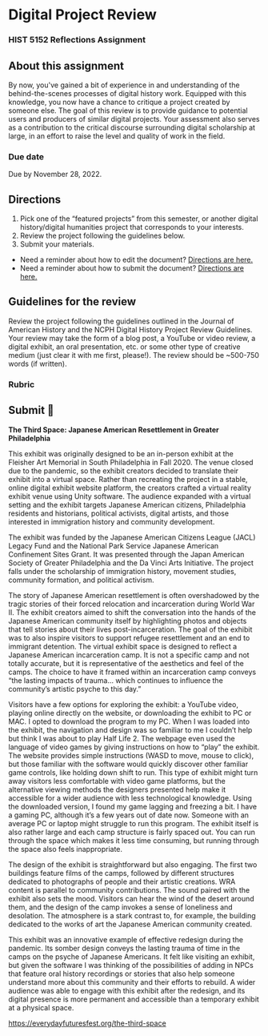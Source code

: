 # Digital Project Review
### HIST 5152 Reflections Assignment

## About this assignment
By now, you've gained a bit of experience in and understanding of the behind-the-scenes processes of digital history work. Equipped with this knowledge, you now have a chance to critique a project created by someone else. The goal of this review is to provide guidance to potential users and producers of similar digital projects. Your assessment also serves as a contribution to the critical discourse surrounding digital scholarship at large, in an effort to raise the level and quality of work in the field.

### Due date
Due by November 28, 2022.

## Directions
1. Pick one of the “featured projects” from this semester, or another digital history/digital humanities project that corresponds to your interests. 
2. Review the project following the guidelines below.
3. Submit your materials.
  - Need a reminder about how to edit the document? [Directions are here.](https://github.com/HIST5152/assignments/blob/main/README.md#editing-the-documents)
  - Need a reminder about how to submit the document? [Directions are here.](https://github.com/HIST5152/assignments/blob/main/README.md#submitting-the-documents)

## Guidelines for the review
Review the project following the guidelines outlined in the Journal of American History and the NCPH Digital History Project Review Guidelines. Your review may take the form of a blog post, a YouTube or video review, a digital exhibit, an oral presentation, etc. or some other type of creative medium (just clear it with me first, please!). The review should be ~500-750 words (if written).

### Rubric

## Submit 🎯

**The Third Space: Japanese American Resettlement in Greater Philadelphia**

This exhibit was originally designed to be an in-person exhibit at the Fleisher Art Memorial in South Philadelphia in Fall 2020. The venue closed due to the pandemic, so the exhibit creators decided to translate their exhibit into a virtual space. Rather than recreating the project in a stable, online digital exhibit website platform, the creators crafted a virtual reality exhibit venue using Unity software. The audience expanded with a virtual setting and the exhibit targets Japanese American citizens, Philadelphia residents and historians, political activists, digital artists, and those interested in immigration history and community development.

The exhibit was funded by the Japanese American Citizens League (JACL) Legacy Fund and the National Park Service Japanese American Confinement Sites Grant. It was presented through the Japan American Society of Greater Philadelphia and the Da Vinci Arts Initiative.  The project falls under the scholarship of immigration history, movement studies, community formation, and political activism. 

The story of Japanese American resettlement is often overshadowed by the tragic stories of their forced relocation and incarceration during World War II. The exhibit creators aimed to shift the conversation into the hands of the Japanese American community itself by highlighting photos and objects that tell stories about their lives post-incarceration. The goal of the exhibit was to also inspire visitors to support refugee resettlement and an end to immigrant detention. The virtual exhibit space is designed to reflect a Japanese American incarceration camp. It is not a specific camp and not totally accurate, but it is representative of the aesthetics and feel of the camps. The choice to have it framed within an incarceration camp conveys “the lasting impacts of trauma… which continues to influence the community’s artistic psyche to this day.” 

Visitors have a few options for exploring the exhibit: a YouTube video, playing online directly on the website, or downloading the exhibit to PC or MAC. I opted to download the program to my PC. When I was loaded into the exhibit, the navigation and design was so familiar to me I couldn’t help but think I was about to play Half Life 2. The webpage even used the language of video games by giving instructions on how to “play” the exhibit. The website provides simple instructions (WASD to move, mouse to click), but those familiar with the software would quickly discover other familiar game controls, like holding down shift to run. This type of exhibit might turn away visitors less comfortable with video game platforms, but the alternative viewing methods the designers presented help make it accessible for a wider audience with less technological knowledge. Using the downloaded version, I found my game lagging and freezing a bit. I have a gaming PC, although it’s a few years out of date now. Someone with an average PC or laptop might struggle to run this program. The exhibit itself is also rather large and each camp structure is fairly spaced out. You can run through the space which makes it less time consuming, but running through the space also feels inappropriate.

The design of the exhibit is straightforward but also engaging. The first two buildings feature films of the camps, followed by different structures dedicated to photographs of people and their artistic creations.  WRA content is parallel to community contributions. The sound paired with the exhibit also sets the mood. Visitors can hear the wind of the desert around them, and the design of the camp invokes a sense of loneliness and desolation. The atmosphere is a stark contrast to, for example, the building dedicated to the works of art the Japanese American community created. 

This exhibit was an innovative example of effective redesign during the pandemic. Its somber design conveys the lasting trauma of time in the camps on the psyche of Japanese Americans. It felt like visiting an exhibit, but given the software I was thinking of the possibilities of adding in NPCs that feature oral history recordings or stories that also help someone understand more about this community and their efforts to rebuild. A wider audience was able to engage with this exhibit after the redesign, and its digital presence is more permanent and accessible than a temporary exhibit at a physical space.


https://everydayfuturesfest.org/the-third-space
